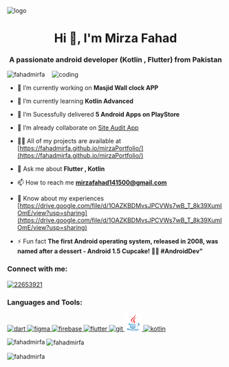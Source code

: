 ![logo](https://github.com/fahadmirfa/fahadmirfa/blob/main/Becholars%20in%20Computer%20Science%20(1).png)
<h1 align="center">Hi 👋, I'm Mirza Fahad</h1>
<h3 align="center">A passionate android developer (Kotlin , Flutter) from Pakistan</h3>

<img align="right" alt="coding" width="400" src="https://user-images.githubusercontent.com/55389276/140866485-8fb1c876-9a8f-4d6a-98dc-08c4981eaf70.gif">

<p align="left"> <img src="https://komarev.com/ghpvc/?username=fahadmirfa&label=Profile%20views&color=0e75b6&style=flat" alt="fahadmirfa" /> </p>

- 🔭 I’m currently working on **Masjid Wall clock APP**

- 🌱 I’m currently learning **Kotlin Advanced**

- 🌱 I’m Sucessfully delivered **5 Android Apps on PlayStore**

- 👯 I’m already collaborate on [Site Audit App](https://github.com/fahadmirfa/site_audit)

- 👨‍💻 All of my projects are available at [https://fahadmirfa.github.io/mirzaPortfolio/](https://fahadmirfa.github.io/mirzaPortfolio/)

- 💬 Ask me about **Flutter , Kotlin**

- 📫 How to reach me **mirzafahad141500@gmail.com**

- 📄 Know about my experiences [https://drive.google.com/file/d/1OAZKBDMvsJPCVWs7wB_T_8k39XumIOmE/view?usp=sharing](https://drive.google.com/file/d/1OAZKBDMvsJPCVWs7wB_T_8k39XumIOmE/view?usp=sharing)

- ⚡ Fun fact **The first Android operating system, released in 2008, was named after a dessert - Android 1.5 Cupcake! 🧁📱 #AndroidDev"**

<h3 align="left">Connect with me:</h3>
<p align="left">
<a href="https://stackoverflow.com/users/22653921" target="blank"><img align="center" src="https://raw.githubusercontent.com/rahuldkjain/github-profile-readme-generator/master/src/images/icons/Social/stack-overflow.svg" alt="22653921" height="30" width="40" /></a>
</p>

<h3 align="left">Languages and Tools:</h3>
<p align="left"> <a href="https://dart.dev" target="_blank" rel="noreferrer"> <img src="https://www.vectorlogo.zone/logos/dartlang/dartlang-icon.svg" alt="dart" width="40" height="40"/> </a> <a href="https://www.figma.com/" target="_blank" rel="noreferrer"> <img src="https://www.vectorlogo.zone/logos/figma/figma-icon.svg" alt="figma" width="40" height="40"/> </a> <a href="https://firebase.google.com/" target="_blank" rel="noreferrer"> <img src="https://www.vectorlogo.zone/logos/firebase/firebase-icon.svg" alt="firebase" width="40" height="40"/> </a> <a href="https://flutter.dev" target="_blank" rel="noreferrer"> <img src="https://www.vectorlogo.zone/logos/flutterio/flutterio-icon.svg" alt="flutter" width="40" height="40"/> </a> <a href="https://git-scm.com/" target="_blank" rel="noreferrer"> <img src="https://www.vectorlogo.zone/logos/git-scm/git-scm-icon.svg" alt="git" width="40" height="40"/> </a> <a href="https://www.java.com" target="_blank" rel="noreferrer"> <img src="https://raw.githubusercontent.com/devicons/devicon/master/icons/java/java-original.svg" alt="java" width="40" height="40"/> </a> <a href="https://kotlinlang.org" target="_blank" rel="noreferrer"> <img src="https://www.vectorlogo.zone/logos/kotlinlang/kotlinlang-icon.svg" alt="kotlin" width="40" height="40"/> </a> </p>

<p><img align="left" src="https://github-readme-stats.vercel.app/api/top-langs?username=fahadmirfa&show_icons=true&locale=en&layout=compact" alt="fahadmirfa" /></p>

<p>&nbsp;<img align="center" src="https://github-readme-stats.vercel.app/api?username=fahadmirfa&show_icons=true&locale=en" alt="fahadmirfa" /></p>

<p><img align="center" src="https://github-readme-streak-stats.herokuapp.com/?user=fahadmirfa&" alt="fahadmirfa" /></p>
